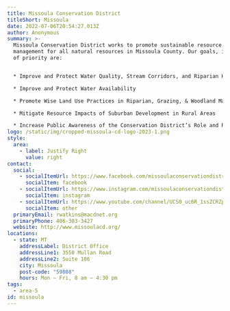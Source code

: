 ```yaml
---
title: Missoula Conservation District
titleShort: Missoula
date: 2022-07-06T20:54:27.013Z
author: Anonymous
summary: >-
  Missoula Conservation District works to promote sustainable resource
  management for all natural resources in Missoula County. Our goals, in order
  of priority are:


  * Improve and Protect Water Quality, Stream Corridors, and Riparian Habitats

  * Improve and Protect Water Availability

  * Promote Wise Land Use Practices in Riparian, Grazing, & Woodland Management; Weed Control; & Sustainable Agriculture

  * Mitigate Resource Impacts of Suburban Development in Rural Areas

  * Increase Public Awareness of the Conservation District’s Role and Responsibilities and the 310 Law
logo: /static/img/cropped-missoula-cd-logo-2023-1.png
style:
  area:
    - label: Justify Right
      value: right
contact:
  social:
    - socialItemUrl: https://www.facebook.com/missoulaconservationdistrict
      socialItem: facebook
    - socialItemUrl: https://www.instagram.com/missoulaconservationdistrict/?hl=en
      socialItem: instagram
    - socialItemUrl: https://www.youtube.com/channel/UCS0_uc6R_1ssZCRZp5-RoGQ?app=desktop
      socialItem: other
  primaryEmail: rwatkins@macdnet.org
  primaryPhone: 406-303-3427
  website: http://www.missoulacd.org/
locations:
  - state: MT
    addressLabel: District Office
    addressLine1: 3550 Mullan Road
    addressLine2: Suite 106
    city: Missoula
    post-code: "59808"
    hours: Mon – Fri, 8 am – 4:30 pm
tags:
  - area-5
id: missoula
---
```

